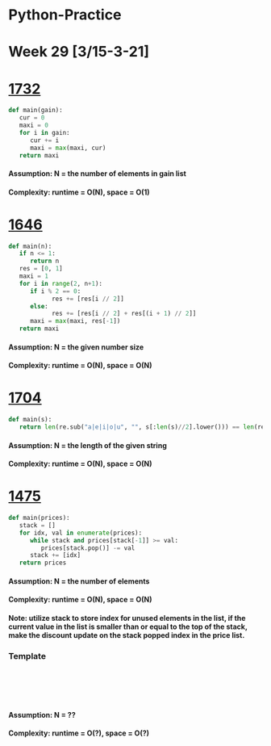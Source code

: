 # Python-Practice

# Week 29 [3/15-3-21]

# [1732](https://leetcode.com/problems/find-the-highest-altitude/)
```python
def main(gain):
   cur = 0
   maxi = 0
   for i in gain:
      cur += i
      maxi = max(maxi, cur)
   return maxi
```
#### Assumption: N = the number of elements in gain list
#### Complexity: runtime = O(N), space = O(1)

# [1646](https://leetcode.com/problems/get-maximum-in-generated-array/)
```python
def main(n):
   if n <= 1:
      return n
   res = [0, 1]
   maxi = 1
   for i in range(2, n+1):
      if i % 2 == 0:
            res += [res[i // 2]]
      else:
            res += [res[i // 2] + res[(i + 1) // 2]]
      maxi = max(maxi, res[-1])
   return maxi
```
#### Assumption: N = the given number size
#### Complexity: runtime = O(N), space = O(N)

# [1704](https://leetcode.com/problems/determine-if-string-halves-are-alike/)
```python
def main(s):
   return len(re.sub("a|e|i|o|u", "", s[:len(s)//2].lower())) == len(re.sub("a|e|i|o|u", "", s[len(s)//2:].lower()))
```
#### Assumption: N = the length of the given string
#### Complexity: runtime = O(N), space = O(N)

# [1475](https://leetcode.com/problems/final-prices-with-a-special-discount-in-a-shop/)
```python
def main(prices):
   stack = []
   for idx, val in enumerate(prices):
      while stack and prices[stack[-1]] >= val:
         prices[stack.pop()] -= val
      stack += [idx]
   return prices
```
#### Assumption: N = the number of elements
#### Complexity: runtime = O(N), space = O(N)
#### Note: utilize stack to store index for unused elements in the list, if the current value in the list is smaller than or equal to the top of the stack, make the discount update on the stack popped index in the price list.

### Template
# []()
```sql
```

# []()
```python
```
#### Assumption: N = ??
#### Complexity: runtime = O(?), space = O(?)